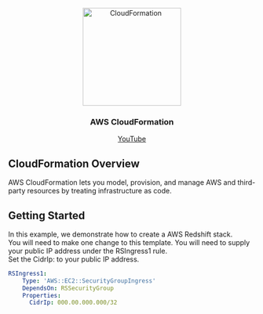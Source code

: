 <p align="center"><img src="https://github.com/hnawaz007/pythondataanalysis/blob/main/img/Cloudformation.jpg" alt="CloudFormation"  height="200" /></p>

<h3 align="center"> AWS CloudFormation </h1>
<p align="center">
  <a href="https://www.youtube.com/watch?v=3nsLNAZ9Zok">YouTube</a>
</p>

## CloudFormation Overview

AWS CloudFormation lets you model, provision, and manage AWS and third-party resources by treating infrastructure as code.

## Getting Started 
In this example, we demonstrate how to create a AWS Redshift stack.  
You will need to make one change to this template. You will need to supply your public IP address under the RSIngress1 rule.  
Set the CidrIp: to your public IP address.  
```YAML
RSIngress1:  
    Type: 'AWS::EC2::SecurityGroupIngress'  
    DependsOn: RSSecurityGroup  
    Properties:  
      CidrIp: 000.00.000.000/32
```
